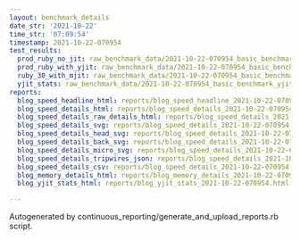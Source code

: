 ```yaml
---
layout: benchmark_details
date_str: '2021-10-22'
time_str: '07:09:54'
timestamp: 2021-10-22-070954
test_results:
  prod_ruby_no_jit: raw_benchmark_data/2021-10-22-070954_basic_benchmark_prod_ruby_no_jit.json
  prod_ruby_with_yjit: raw_benchmark_data/2021-10-22-070954_basic_benchmark_prod_ruby_with_yjit.json
  ruby_30_with_mjit: raw_benchmark_data/2021-10-22-070954_basic_benchmark_ruby_30_with_mjit.json
  yjit_stats: raw_benchmark_data/2021-10-22-070954_basic_benchmark_yjit_stats.json
reports:
  blog_speed_headline_html: reports/blog_speed_headline_2021-10-22-070954.html
  blog_speed_details_html: reports/blog_speed_details_2021-10-22-070954.html
  blog_speed_details_raw_details_html: reports/blog_speed_details_2021-10-22-070954.raw_details.html
  blog_speed_details_svg: reports/blog_speed_details_2021-10-22-070954.svg
  blog_speed_details_head_svg: reports/blog_speed_details_2021-10-22-070954.head.svg
  blog_speed_details_back_svg: reports/blog_speed_details_2021-10-22-070954.back.svg
  blog_speed_details_micro_svg: reports/blog_speed_details_2021-10-22-070954.micro.svg
  blog_speed_details_tripwires_json: reports/blog_speed_details_2021-10-22-070954.tripwires.json
  blog_speed_details_csv: reports/blog_speed_details_2021-10-22-070954.csv
  blog_memory_details_html: reports/blog_memory_details_2021-10-22-070954.html
  blog_yjit_stats_html: reports/blog_yjit_stats_2021-10-22-070954.html

---
```

Autogenerated by continuous_reporting/generate_and_upload_reports.rb script.

